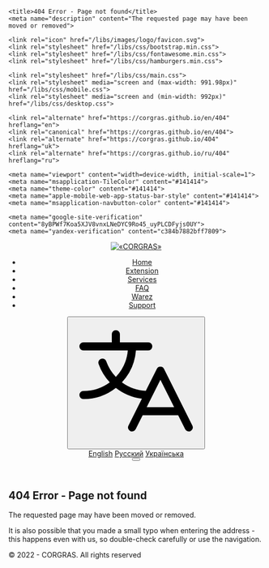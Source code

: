<!DOCTYPE html>
<html lang="en" prefix="og: http://ogp.me/ns#">
<head>
	<meta charset="utf-8">
	<!--<base href="http://corgras.github.io/">-->

	<title>404 Error - Page not found</title>
	<meta name="description" content="The requested page may have been moved or removed">

	<link rel="icon" href="/libs/images/logo/favicon.svg">
	<link rel="stylesheet" href="/libs/css/bootstrap.min.css">
	<link rel="stylesheet" href="/libs/css/fontawesome.min.css">
	<link rel="stylesheet" href="/libs/css/hamburgers.min.css">
	
	<link rel="stylesheet" href="/libs/css/main.css">
	<link rel="stylesheet" media="screen and (max-width: 991.98px)" href="/libs/css/mobile.css">
	<link rel="stylesheet" media="screen and (min-width: 992px)" href="/libs/css/desktop.css">

	<link rel="alternate" href="https://corgras.github.io/en/404" hreflang="en">
	<link rel="canonical" href="https://corgras.github.io/en/404">
	<link rel="alternate" href="https://corgras.github.io/404" hreflang="uk">
	<link rel="alternate" href="https://corgras.github.io/ru/404" hreflang="ru">

	<meta name="viewport" content="width=device-width, initial-scale=1">
	<meta name="msapplication-TileColor" content="#141414">
	<meta name="theme-color" content="#141414">
	<meta name="apple-mobile-web-app-status-bar-style" content="#141414">
	<meta name="msapplication-navbutton-color" content="#141414">

	<meta name="google-site-verification" content="8yBPWf7Koa5XJV8vnxLNeDYC9Ro45_uyPLCDFyjs0UY">
	<meta name="yandex-verification" content="c384b7882bff7809">
</head>
<body>
<header class="header">
	<a class="col-2 header__logo" href="/en/">
		<img src="/libs/images/logo/logo_text.svg" class="logotip" alt="«CORGRAS»">
	</a>
	<nav class="col header__navigation">
		<ul class="navigation__list">
			<li>
				<a href="/en/" class="link" data-title="Home">
					<i class="fal fa-home-lg"></i><span>Home</span>
				</a>
			</li>
			<li>
				<a href="/en/extensions" class="link" data-title="Extension">
					<i class="fal fa-archive"></i><span>Extension</span>
				</a>
			</li>
			<li>
				<a href="/en/services" class="link" data-title="Services">
					<i class="fal fa-clipboard-list"></i><span>Services</span>
				</a>
			</li>
			<li>
				<a href="/en/faq" class="link" data-title="FAQ">
					<i class="fal fa-comment-alt-lines"></i><span>FAQ</span>
				</a>
			</li>
			<li>
				<a href="/en/warez" class="link" data-title="Warez">
					<i class="fal fa-shield-check"></i><span>Warez</span>
				</a>
			</li>
			<li>
				<a href="/en/support" class="link" data-title="Support">
					<i class="fal fa-life-ring"></i><span>Support</span>
				</a>
			</li>
		</ul>
	</nav>
	<div class="col-2 header__navigation-icon">
		<div class="navigation-icon__lang dropdown-right">
			<button type="button" class="btn dropdown-toggle" data-bs-toggle="dropdown" aria-expanded="false">
				<svg width="256px" height="256px" viewBox="0 0 256 256" id="Flat" xmlns="http://www.w3.org/2000/svg">
					<path d="M239.13184,212.42188l-56-112a8.0001,8.0001,0,0,0-14.31055,0L147.12378,143.817a88.01219,88.01219,0,0,1-47.15234-16.89991A103.63932,103.63932,0,0,0,127.67187,64h24.30469a8,8,0,0,0,0-16h-56V32a8,8,0,0,0-16,0V48h-56a8,8,0,0,0,0,16h87.63257a87.71326,87.71326,0,0,1-23.64038,52.34106A87.6285,87.6285,0,0,1,68.98682,85.332a7.99985,7.99985,0,1,0-15.083,5.33789A103.55961,103.55961,0,0,0,75.9856,126.93945,87.52745,87.52745,0,0,1,23.97656,144a8,8,0,0,0,0,16,103.48476,103.48476,0,0,0,64.01331-22.09045A104.14165,104.14165,0,0,0,139.43115,159.202l-26.60986,53.21985a8.00006,8.00006,0,0,0,14.31055,7.15625L140.9209,192h70.11133l13.78906,27.57813a8.00006,8.00006,0,0,0,14.31055-7.15625ZM148.9209,176l27.05566-54.11133L203.03223,176Z"/>
				</svg>
			</button>
			<div class="dropdown-menu min-w-0" aria-labelledby="dropdownMenuLang">
				<a class="dropdown-item link active" href="#" hreflang="en" data-title="English"><span>English</span></a>
				<a class="dropdown-item link" href="/ru/404" hreflang="ru" data-title="Русский"><span>Русский</span></a>
				<a class="dropdown-item link" href="/404" hreflang="uk" data-title="Українська"><span>Українська</span></a>
			</div>
		</div>
		<button class="hamburger hamburger--spin-r nav-hamburger__btn" type="button">
			<span class="hamburger-box"><span class="hamburger-inner"></span></span>
		</button>
	</div>
</header>
<section class="section error-section section__white" id="error-section">
	<div class="container section__container85">
		<div class="heading-content">
			<h1 class="header-section__h1"><i class="fal fa-exclamation-triangle i50"></i>404 Error - Page not found</h1>
			<div class="header-section__text">
				<p>The requested page may have been moved or removed.</p>
				<p>It is also possible that you made a small typo when entering the address - this happens even with us, so double-check carefully or use the navigation.</p>
			</div>
		</div>
	</div>
</section>
<footer class="footer">
	<div class="container">
		<div class="row">
			<div class="col footer__copyrights"><span>© 2022 - <script>new Date().getFullYear()>2022&&document.write(new Date().getFullYear());</script> CORGRAS. All rights reserved</span></div>
		</div>
	</div>
</footer>

<a id="scrollTop" class="btn btn-scrollTop"><i class="fas fa-chevron-up"></i></a>

<a target="_blank" class="stop-war" href="https://bank.gov.ua/en/news/all/natsionalniy-bank-vidkriv-spetsrahunok-dlya-zboru-koshtiv-na-potrebi-armiyi"></a>

<!-- SCRIPT -->
<script src="/libs/js/bootstrap.bundle.min.js"></script>
<script src="/libs/js/jquery.min.js"></script>
<script src="/libs/js/common.js"></script>
<!-- END SCRIPT -->

<!-- ANALYTICS -->
<script async src="https://www.googletagmanager.com/gtag/js?id=G-3LWW5QT15W"></script>
<script>
	window.dataLayer = window.dataLayer || [];
	function gtag(){dataLayer.push(arguments);}
	gtag('js', new Date());	
	gtag('config', 'G-3LWW5QT15W');
</script>
</body>
</html>